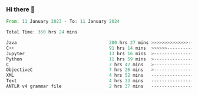 ### Hi there 👋

<!--
**luoxuanzao/luoxuanzao** is a ✨ _special_ ✨ repository because its `README.md` (this file) appears on your GitHub profile.

Here are some ideas to get you started:

- 🔭 I’m currently working on ...
- 🌱 I’m currently learning ...
- 👯 I’m looking to collaborate on ...
- 🤔 I’m looking for help with ...
- 💬 Ask me about ...
- 📫 How to reach me: ...
- 😄 Pronouns: ...
- ⚡ Fun fact: ...
-->

<!--START_SECTION:waka-->

```rust
From: 11 January 2023 - To: 11 January 2024

Total Time: 360 hrs 24 mins

Java                                   200 hrs 27 mins >>>>>>>>>>>>>>-----------   55.39 %
C++                                    91 hrs 14 mins  >>>>>>-------------------   25.21 %
Jupyter                                13 hrs 16 mins  >------------------------   03.67 %
Python                                 11 hrs 59 mins  >------------------------   03.32 %
C                                      7 hrs 42 mins   >------------------------   02.13 %
ObjectiveC                             7 hrs 26 mins   >------------------------   02.06 %
XML                                    4 hrs 52 mins   -------------------------   01.35 %
Text                                   4 hrs 33 mins   -------------------------   01.26 %
ANTLR v4 grammar file                  2 hrs 37 mins   -------------------------   00.73 %
```

<!--END_SECTION:waka-->